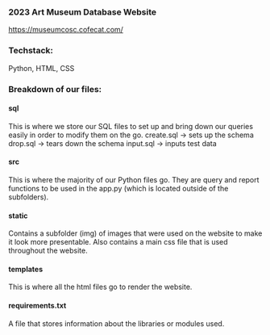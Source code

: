 ### 2023 Art Museum Database Website
https://museumcosc.cofecat.com/

### Techstack:
Python, HTML, CSS

### Breakdown of our files:

#### sql
This is where we store our SQL files to set up and bring down our queries easily in order to modify them on the go. 
create.sql -> sets up the schema
drop.sql -> tears down the schema
input.sql -> inputs test data

#### src
This is where the majority of our Python files go. They are query and report functions to be used in the app.py (which is located outside of the subfolders).

#### static
Contains a subfolder (img) of images that were used on the website to make it look more presentable. Also contains a main css file that is used throughout the website.

#### templates
This is where all the html files go to render the website.

#### requirements.txt
A file that stores information about the libraries or modules used.
